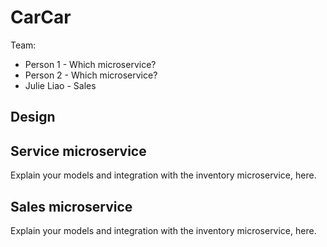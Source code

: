 # CarCar

Team:

* Person 1 - Which microservice?
* Person 2 - Which microservice?
* Julie Liao - Sales

## Design

## Service microservice

Explain your models and integration with the inventory
microservice, here.

## Sales microservice

Explain your models and integration with the inventory
microservice, here.

